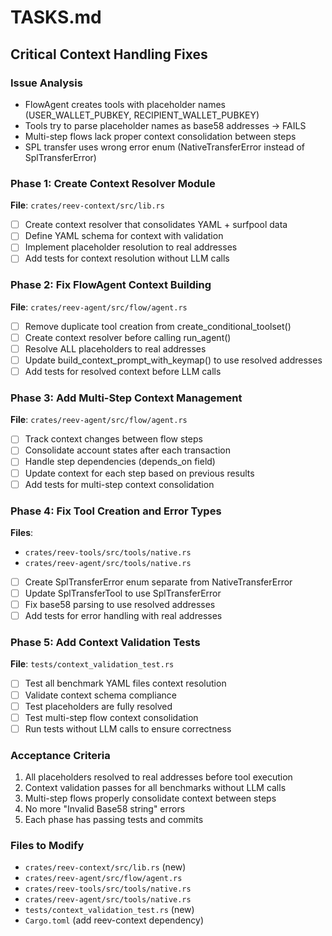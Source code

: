 # TASKS.md

## Critical Context Handling Fixes

### Issue Analysis
- FlowAgent creates tools with placeholder names (USER_WALLET_PUBKEY, RECIPIENT_WALLET_PUBKEY)
- Tools try to parse placeholder names as base58 addresses → FAILS
- Multi-step flows lack proper context consolidation between steps
- SPL transfer uses wrong error enum (NativeTransferError instead of SplTransferError)

### Phase 1: Create Context Resolver Module
**File**: `crates/reev-context/src/lib.rs`
- [ ] Create context resolver that consolidates YAML + surfpool data
- [ ] Define YAML schema for context with validation
- [ ] Implement placeholder resolution to real addresses
- [ ] Add tests for context resolution without LLM calls

### Phase 2: Fix FlowAgent Context Building
**File**: `crates/reev-agent/src/flow/agent.rs`
- [ ] Remove duplicate tool creation from create_conditional_toolset()
- [ ] Create context resolver before calling run_agent()
- [ ] Resolve ALL placeholders to real addresses
- [ ] Update build_context_prompt_with_keymap() to use resolved addresses
- [ ] Add tests for resolved context before LLM calls

### Phase 3: Add Multi-Step Context Management
**File**: `crates/reev-agent/src/flow/agent.rs`
- [ ] Track context changes between flow steps
- [ ] Consolidate account states after each transaction
- [ ] Handle step dependencies (depends_on field)
- [ ] Update context for each step based on previous results
- [ ] Add tests for multi-step context consolidation

### Phase 4: Fix Tool Creation and Error Types
**Files**: 
- `crates/reev-tools/src/tools/native.rs`
- `crates/reev-agent/src/tools/native.rs`
- [ ] Create SplTransferError enum separate from NativeTransferError
- [ ] Update SplTransferTool to use SplTransferError
- [ ] Fix base58 parsing to use resolved addresses
- [ ] Add tests for error handling with real addresses

### Phase 5: Add Context Validation Tests
**File**: `tests/context_validation_test.rs`
- [ ] Test all benchmark YAML files context resolution
- [ ] Validate context schema compliance
- [ ] Test placeholders are fully resolved
- [ ] Test multi-step flow context consolidation
- [ ] Run tests without LLM calls to ensure correctness

### Acceptance Criteria
1. All placeholders resolved to real addresses before tool execution
2. Context validation passes for all benchmarks without LLM calls
3. Multi-step flows properly consolidate context between steps
4. No more "Invalid Base58 string" errors
5. Each phase has passing tests and commits

### Files to Modify
- `crates/reev-context/src/lib.rs` (new)
- `crates/reev-agent/src/flow/agent.rs`
- `crates/reev-tools/src/tools/native.rs`
- `crates/reev-agent/src/tools/native.rs`
- `tests/context_validation_test.rs` (new)
- `Cargo.toml` (add reev-context dependency)